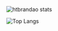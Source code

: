 ![htbrandao stats](https://github-readme-stats.vercel.app/api/?username=htbrandao&theme=gruvbox&show_icons=true)

![Top Langs](https://github-readme-stats.vercel.app/api/top-langs/?username=htbrandao&theme=gruvbox&layout=compact)

<!-- [![Readme Card](https://github-readme-stats.vercel.app/api/pin/?username=htbrandao&theme=gruvbox&repo=flask-reCAPTCHA-example)](https://github.com/htbrandao/flask-reCAPTCHA-example)

[![Readme Card](https://github-readme-stats.vercel.app/api/pin/?username=htbrandao&theme=gruvbox&repo=fastemplate)](https://github.com/htbrandao/fastemplate)

[![Readme Card](https://github-readme-stats.vercel.app/api/pin/?username=htbrandao&theme=gruvbox&repo=applied-social-network-analysis-in-python)](https://github.com/htbrandao/applied-social-network-analysis-in-python)
 -->
